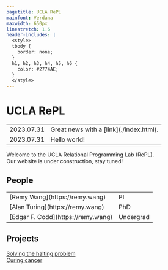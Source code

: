 ```yaml
---
pagetitle: UCLA RePL
mainfont: Verdana
maxwidth: 650px
linestretch: 1.6
header-includes: |
  <style>
  tbody {
    border: none;
  }
  h1, h2, h3, h4, h5, h6 {
    color: #2774AE;
  }
  </style>
---
```


# UCLA RePL

<table>
<tr> <td>2023.07.31</td> <td>Great news with a [link](./index.html).</td> </tr>
<tr> <td>2023.07.31</td> <td>Hello world!</td> </tr>
</table>

Welcome to the UCLA Relational Programming Lab (RePL).  
Our website is under construction, stay tuned!

## People

<table>
<tr> <td>[Remy Wang](https://remy.wang)</td> <td>PI</td> </tr>
<tr> <td>[Alan Turing](https://remy.wang)</td> <td>PhD</td> </tr>
<tr> <td>[Edgar F. Codd](https://remy.wang)</td> <td>Undergrad</td> </tr>
</table>

## Projects

<!-- End each line with two spaces for a line break -->

[Solving the halting problem](./index.html)  
[Curing cancer](./index.html)  